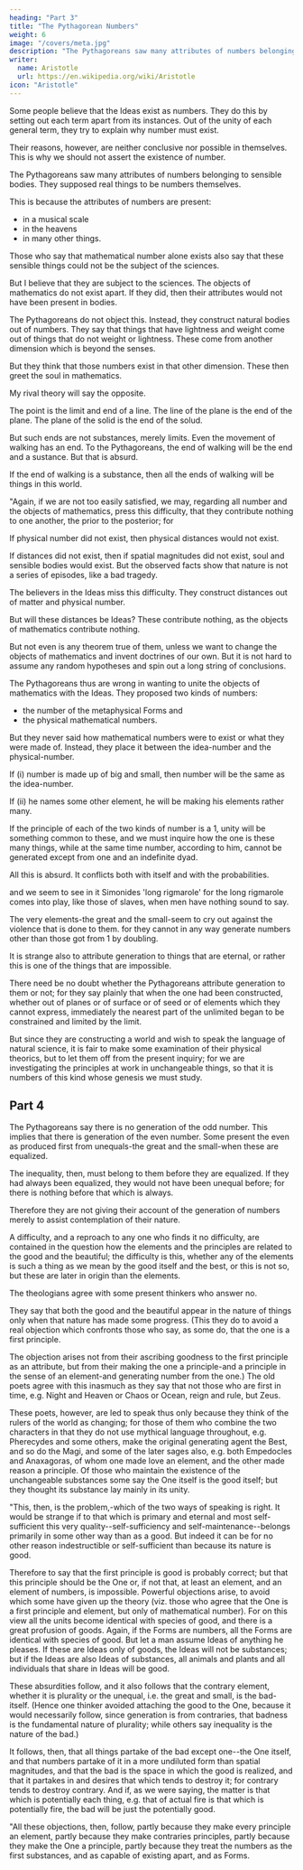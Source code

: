 ```yaml
---
heading: "Part 3"
title: "The Pythagorean Numbers"
weight: 6
image: "/covers/meta.jpg"
description: "The Pythagoreans saw many attributes of numbers belonging to sensible bodies. They supposed real things to be numbers themselves"
writer:
  name: Aristotle 
  url: https://en.wikipedia.org/wiki/Aristotle
icon: "Aristotle"
---
```





Some people believe that the Ideas exist as numbers. They do this by setting out each term apart from its instances. Out of the unity of each general term, they try to explain why number must exist. 

Their reasons, however, are neither conclusive nor possible in themselves. This is why we should not assert the existence of number. 

The Pythagoreans saw many attributes of numbers belonging to sensible bodies. They supposed real things to be numbers themselves. <!-- -not separable numbers, however, but numbers of which real things consist.  -->

This is because the attributes of numbers are present:
- in a musical scale
- in the heavens
- in many other things. 

Those who say that mathematical number alone exists also say that <!--  cannot according to their hypotheses say anything of this sort, but it used to be urged that --> these sensible things could not be the subject of the sciences. 

But I believe that they are subject to the sciences. The objects of mathematics do not exist apart. If they did, then their attributes would not have been present in bodies. 

The Pythagoreans do not object this. Instead, they <!-- in this point are open to no objection; but in that they --> construct natural bodies out of numbers. They say that things that have lightness and weight come out of things that do not weight or lightness. These come from another dimension which is beyond the senses. 

<!-- heaven and other bodies, not of the sensible.  -->

But they think that those<!--  who make --> numbers exist in that other dimension. These then greet the soul in mathematics. 

<!--  separable assume that it both exists and is separable because the axioms would not be true of sensible things, while the statements of mathematics are true and 'greet the soul'; and similarly with the spatial magnitudes of mathematics.  -->

My rival theory will say the opposite. 

<!--  contrary of this. The difficulty we raised just now, why if numbers are in no way present in sensible things their attributes are present in sensible things, has to be solved by those who hold these views. -->

The point is the limit and end of a line. The line of the plane is the end of the plane. The plane of the solid is the end of the solud. 

<!-- , think there must be real things of this sort. We must therefore examine this argument too, and see whether it is not remarkably weak.  -->

But such ends are not substances, merely limits. Even the movement of walking has an end. To the Pythagoreans, the end of walking will be the end and a sustance. <!-- For (i) extremes are not substances, but rather all these things are limits. For even walking, and movement in general, has a limit, so that on their theory this will be a 'this' and a substance. --> But that is absurd. 

If the end of walking is a substance, then all the ends of walking will be things in this world. 

<!-- Not but what (ii) even if they are substances, they will all be the substances of the sensible things in this world; for it is to these that the argument applied. Why then should they be capable of existing apart? -->

"Again, if we are not too easily satisfied, we may, regarding all number and the objects of mathematics, press this difficulty, that they contribute nothing to one another, the prior to the posterior; for 

If physical number did not exist, then physical distances would not exist.  <!--  none the less spatial magnitudes would exist for those who maintain the existence of the objects of mathematics only, --> 

If distances did not exist, then
if spatial magnitudes did not exist, soul and sensible bodies would exist. But the observed facts show that nature is not a series of episodes, like a bad tragedy. 

The believers in the Ideas miss this difficulty. They construct distances out of matter and physical number. 

<!-- , lines out of the number planes doubtless out of solids out of or they use other numbers, which makes no difference. --> 

But will these distances be Ideas? <!-- , or what is their manner of existence, and what do they contribute to things? --> These contribute nothing, as the objects of mathematics contribute nothing. 

But not even is any theorem true of them, unless we want to change the objects of mathematics and invent doctrines of our own. But it is not hard to assume any random hypotheses and spin out a long string of conclusions. 

The Pythagoreans thus are wrong in wanting to unite the objects of mathematics with the Ideas. They proposed two kinds of numbers:
- the number of the metaphysical Forms and
- the physical mathematical numbers. 

But they never said how mathematical numbers were to exist or what they were made of. Instead, they place it between the idea-number and the physical-number. 

If (i) number is made up of big and small, then number will be the same as the idea-number. <!--  other-ideal-number (he makes spatial magnitudes out of some other small and great). --> 

If (ii) he names some other element, he will be making his elements rather many. 

If the principle of each of the two kinds of number is a 1, unity will be something common to these, and we must inquire how the one is these many things, while at the same time number, according to him, cannot be generated except from one and an indefinite dyad.

All this is absurd. It conflicts both with itself and with the probabilities. 

 and we seem to see in it Simonides 'long rigmarole' for the long rigmarole comes into play, like those of slaves, when men have nothing sound to say.

 The very elements-the great and the small-seem to cry out against the violence that is done to them. for they cannot in any way generate numbers other than those got from 1 by doubling.

It is strange also to attribute generation to things that are eternal, or rather this is one of the things that are impossible. 

There need be no doubt whether the Pythagoreans attribute generation to them or not; for they say plainly that when the one had been constructed, whether out of planes or of surface or of seed or of elements which they cannot express, immediately the nearest part of the unlimited began to be constrained and limited by the limit. 

But since they are constructing a world and wish to speak the language of natural science, it is fair to make some examination of their physical theorics, but to let them off from the present inquiry; for we are investigating the principles at work in unchangeable things, so that it is numbers of this kind whose genesis we must study.


## Part 4

The Pythagoreans say there is no generation of the odd number. This implies that there is generation of the even number. Some present the even as produced first from unequals-the great and the small-when these are equalized. 

The inequality, then, must belong to them before they are equalized. If they had always been equalized, they would not have been unequal before; for there is nothing before that which is always. 

Therefore they are not giving their account of the generation of numbers merely to assist contemplation of their nature.

A difficulty, and a reproach to any one who finds it no difficulty, are contained in the question how the elements and the principles are related to the good and the beautiful; the difficulty is this, whether any of the elements is such a thing as we mean by the good itself and the best, or this is not so, but these are later in origin than the elements. 

The theologians agree with some present thinkers who answer no. 

They say that both the good and the beautiful appear in the nature of things only when that nature has made some progress. (This they do to avoid a real objection which confronts those who say, as some do, that the one is a first principle. 

The objection arises not from their ascribing goodness to the first principle as an attribute, but from their making the one a principle-and a principle in the sense of an element-and generating number from the one.) The old poets agree with this inasmuch as they say that not those who are first in time, e.g. Night and Heaven or Chaos or Ocean, reign and rule, but Zeus.

These poets, however, are led to speak thus only because they think of the rulers of the world as changing; for those of them who combine the two characters in that they do not use mythical language throughout, e.g. Pherecydes and some others, make the original generating agent the Best, and so do the Magi, and some of the later sages also, e.g. both Empedocles and Anaxagoras, of whom one made love an element, and the other made reason a principle. Of those who maintain the existence of the unchangeable substances some say the One itself is the good itself; but they thought its substance lay mainly in its unity.

"This, then, is the problem,-which of the two ways of speaking is right. It would be strange if to that which is primary and eternal and most self-sufficient this very quality--self-sufficiency and self-maintenance--belongs primarily in some other way than as a good. But indeed it can be for no other reason indestructible or self-sufficient than because its nature is good. 

Therefore to say that the first principle is good is probably correct; but that this principle should be the One or, if not that, at least an element, and an element of numbers, is impossible. Powerful objections arise, to avoid which some have given up the theory (viz. those who agree that the One is a first principle and element, but only of mathematical number). For on this view all the units become identical with species of good, and there is a great profusion of goods. Again, if the Forms are numbers, all the Forms are identical with species of good. But let a man assume Ideas of anything he pleases. If these are Ideas only of goods, the Ideas will not be substances; but if the Ideas are also Ideas of substances, all animals and plants and all individuals that share in Ideas will be good.

These absurdities follow, and it also follows that the contrary element, whether it is plurality or the unequal, i.e. the great and small, is the bad-itself. (Hence one thinker avoided attaching the good to the One, because it would necessarily follow, since generation is from contraries, that badness is the fundamental nature of plurality; while others say inequality is the nature of the bad.) 

It follows, then, that all things partake of the bad except one--the One itself, and that numbers partake of it in a more undiluted form than spatial magnitudes, and that the bad is the space in which the good is realized, and that it partakes in and desires that which tends to destroy it; for contrary tends to destroy contrary. And if, as we were saying, the matter is that which is potentially each thing, e.g. that of actual fire is that which is potentially fire, the bad will be just the potentially good.

"All these objections, then, follow, partly because they make every principle an element, partly because they make contraries principles, partly because they make the One a principle, partly because they treat the numbers as the first substances, and as capable of existing apart, and as Forms.

